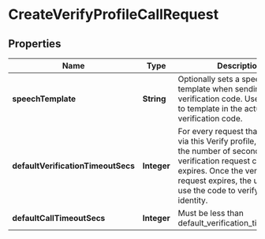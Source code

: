 

# CreateVerifyProfileCallRequest

## Properties

Name | Type | Description | Notes
------------ | ------------- | ------------- | -------------
**speechTemplate** | **String** | Optionally sets a speech text template when sending the verification code. Uses &#x60;{code}&#x60; to template in the actual verification code. |  [optional]
**defaultVerificationTimeoutSecs** | **Integer** | For every request that is initiated via this Verify profile, this sets the number of seconds before a verification request code expires. Once the verification request expires, the user cannot use the code to verify their identity. |  [optional]
**defaultCallTimeoutSecs** | **Integer** | Must be less than default_verification_timeout_secs |  [optional]




